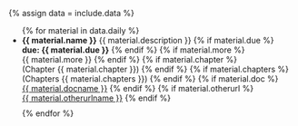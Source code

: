 {% assign data = include.data %}

<ul>
{% for material in data.daily %}
<li style="margin-bottom: 10px;"><b>{{ material.name }}</b> {{ material.description }}
    {% if material.due %}
        <br><b>due: {{ material.due }}</b>
    {% endif %}
    {% if material.more %}
        <br>{{ material.more }}
    {% endif %}
    {% if material.chapter %}
        <br>(Chapter {{ material.chapter }})
    {% endif %}
    {% if material.chapters %}
        <br>(Chapters {{ material.chapters }})
    {% endif %}
    {% if material.doc %}
        <br><a href="{{ data.home }}/{{ material.doc }}">{{ material.docname }}</a>
    {% endif %}
    {% if material.otherurl %}
        <br><a href="{{ material.otherurl }}">{{ material.otherurlname }}</a>
    {% endif %}
</li>
{% endfor %}
</ul>
